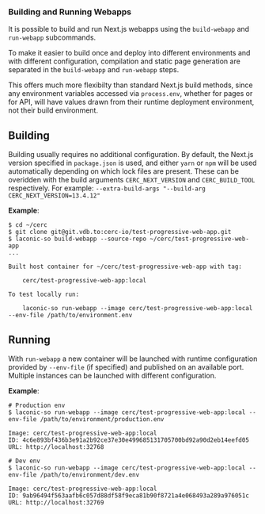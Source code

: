### Building and Running Webapps

It is possible to build and run Next.js webapps using the `build-webapp` and `run-webapp` subcommands.

To make it easier to build once and deploy into different environments and with different configuration,
compilation and static page generation are separated in the `build-webapp` and `run-webapp` steps.

This offers much more flexibilty than standard Next.js build methods, since any environment variables accessed
via `process.env`, whether for pages or for API, will have values drawn from their runtime deployment environment,
not their build environment. 

## Building

Building usually requires no additional configuration.  By default, the Next.js version specified in `package.json`
is used, and either `yarn` or `npm` will be used automatically depending on which lock files are present.  These
can be overidden with the build arguments `CERC_NEXT_VERSION` and `CERC_BUILD_TOOL` respectively.  For example: `--extra-build-args "--build-arg CERC_NEXT_VERSION=13.4.12"`

**Example**:
```
$ cd ~/cerc
$ git clone git@git.vdb.to:cerc-io/test-progressive-web-app.git
$ laconic-so build-webapp --source-repo ~/cerc/test-progressive-web-app
...

Built host container for ~/cerc/test-progressive-web-app with tag:

    cerc/test-progressive-web-app:local

To test locally run:

    laconic-so run-webapp --image cerc/test-progressive-web-app:local --env-file /path/to/environment.env

```

## Running

With `run-webapp` a new container will be launched with runtime configuration provided by `--env-file` (if specified) and published on an available port.  Multiple instances can be launched with different configuration.

**Example**:
```
# Production env
$ laconic-so run-webapp --image cerc/test-progressive-web-app:local --env-file /path/to/environment/production.env

Image: cerc/test-progressive-web-app:local
ID: 4c6e893bf436b3e91a2b92ce37e30e499685131705700bd92a90d2eb14eefd05
URL: http://localhost:32768

# Dev env
$ laconic-so run-webapp --image cerc/test-progressive-web-app:local --env-file /path/to/environment/dev.env

Image: cerc/test-progressive-web-app:local
ID: 9ab96494f563aafb6c057d88df58f9eca81b90f8721a4e068493a289a976051c
URL: http://localhost:32769
```
